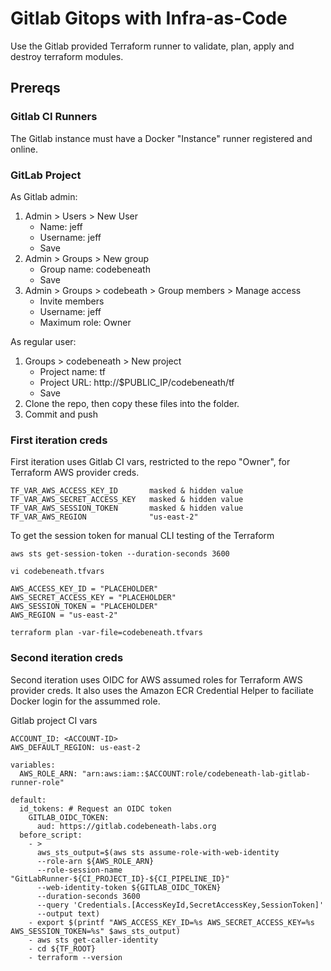 # Gitlab Gitops with Infra-as-Code
Use the Gitlab provided Terraform runner to validate, plan, apply and destroy terraform modules.

## Prereqs

### Gitlab CI Runners
The Gitlab instance must have a Docker "Instance" runner registered and online.

### GitLab Project
As Gitlab admin:
1. Admin > Users > New User
   - Name: jeff
   - Username: jeff
   - Save
2. Admin > Groups > New group
   - Group name: codebeneath
   - Save
3. Admin > Groups > codebeath > Group members > Manage access
   - Invite members
   - Username: jeff
   - Maximum role: Owner

As regular user:
1. Groups > codebeneath > New project
   - Project name: tf
   - Project URL: http://$PUBLIC_IP/codebeneath/tf
   - Save
2. Clone the repo, then copy these files into the folder.
3. Commit and push

### First iteration creds
First iteration uses Gitlab CI vars, restricted to the repo "Owner", for Terraform AWS provider creds.

```
TF_VAR_AWS_ACCESS_KEY_ID       masked & hidden value
TF_VAR_AWS_SECRET_ACCESS_KEY   masked & hidden value
TF_VAR_AWS_SESSION_TOKEN       masked & hidden value
TF_VAR_AWS_REGION              "us-east-2"
```

To get the session token for manual CLI testing of the Terraform
```
aws sts get-session-token --duration-seconds 3600

vi codebeneath.tfvars

AWS_ACCESS_KEY_ID = "PLACEHOLDER"
AWS_SECRET_ACCESS_KEY = "PLACEHOLDER"
AWS_SESSION_TOKEN = "PLACEHOLDER"
AWS_REGION = "us-east-2"

terraform plan -var-file=codebeneath.tfvars
```

### Second iteration creds
Second iteration uses OIDC for AWS assumed roles for Terraform AWS provider creds. It also uses the Amazon ECR Credential Helper to faciliate Docker login for the assummed role.

Gitlab project CI vars
```
ACCOUNT_ID: <ACCOUNT-ID>
AWS_DEFAULT_REGION: us-east-2
```

```
variables:
  AWS_ROLE_ARN: "arn:aws:iam::$ACCOUNT:role/codebeneath-lab-gitlab-runner-role"

default:
  id_tokens: # Request an OIDC token
    GITLAB_OIDC_TOKEN:
      aud: https://gitlab.codebeneath-labs.org
  before_script:
    - >
      aws_sts_output=$(aws sts assume-role-with-web-identity
      --role-arn ${AWS_ROLE_ARN}
      --role-session-name "GitLabRunner-${CI_PROJECT_ID}-${CI_PIPELINE_ID}"
      --web-identity-token ${GITLAB_OIDC_TOKEN}
      --duration-seconds 3600
      --query 'Credentials.[AccessKeyId,SecretAccessKey,SessionToken]'
      --output text)
    - export $(printf "AWS_ACCESS_KEY_ID=%s AWS_SECRET_ACCESS_KEY=%s AWS_SESSION_TOKEN=%s" $aws_sts_output)
    - aws sts get-caller-identity
    - cd ${TF_ROOT}
    - terraform --version
```

